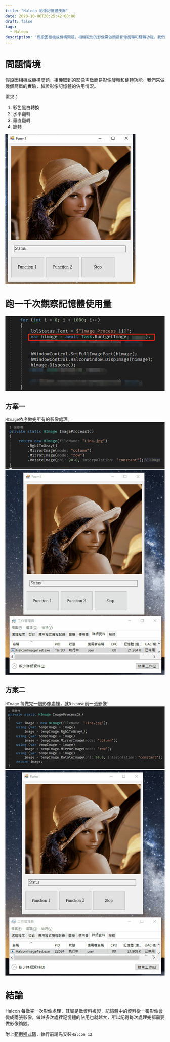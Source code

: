 ```yaml
---
title: "Halcon 影像記憶體洩漏"
date: 2020-10-06T20:25:42+08:00
draft: false
tags: 
  - Halcon
description: "假設因相機或機構問題，相機取到的影像需做簡易影像旋轉和翻轉功能。我們來做幾個簡單的實驗，驗證影像記憶體的佔用情況。"
---
```


# 問題情境
假設因相機或機構問題，相機取到的影像需做簡易影像旋轉和翻轉功能。我們來做幾個簡單的實驗，驗證影像記憶體的佔用情況。

需求：
1. 彩色黑白轉換
2. 水平翻轉
3. 垂直翻轉
4. 旋轉

![](Origin_Image.png)


# 跑一千次觀察記憶體使用量
![](Run_1000_Image_Process.png)

## 方案一
`HImage`依序做完所有的影像處理。
![](Function_1.png)
![](Function_1_Result.gif)

## 方案二
`HImage` 每做完一個影像處裡，就`Dispose`前一張影像`
![](Function_2.png)
![](Function_2_Result.gif)

# 結論
Halcon 每做完一次影像處理，其實是做資料複製，記憶體中的資料從一張影像會變成兩張影像，做越多次處裡記憶體的佔用也就越大，所以記得每次處理完都需要做影像銷毀。

附上[範例程式碼](https://github.com/patrick85081/HalconImageMemory)，執行前請先安裝`Halcon 12`  
